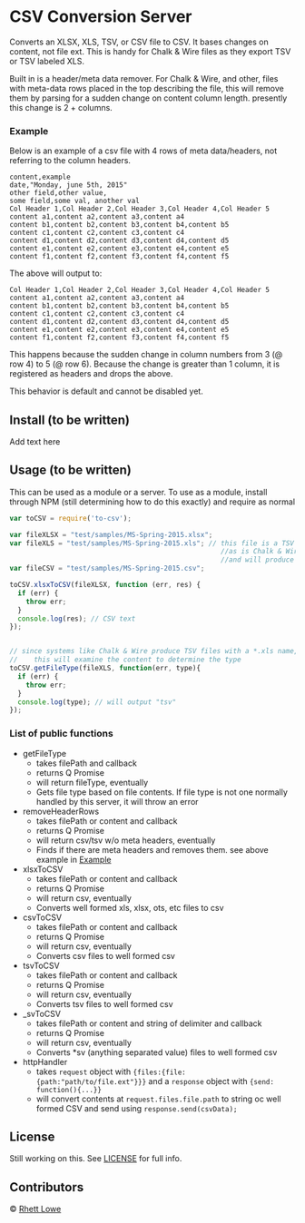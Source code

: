 # CSV Conversion Server
Converts an XLSX, XLS, TSV, or CSV file to CSV. It bases changes on content, not file ext. This is handy for Chalk \& Wire files as they export TSV or TSV labeled XLS.

Built in is a header/meta data remover. For Chalk & Wire, and other, files with meta-data rows placed in the top describing the file, this will remove them by parsing for a sudden change on content column length. presently this change is 2 + columns.

### Example

Below is an example of a csv file with 4 rows of meta data/headers, not referring to the column headers.

```
content,example
date,"Monday, june 5th, 2015"
other field,other value,
some field,some val, another val
Col Header 1,Col Header 2,Col Header 3,Col Header 4,Col Header 5
content a1,content a2,content a3,content a4
content b1,content b2,content b3,content b4,content b5
content c1,content c2,content c3,content c4
content d1,content d2,content d3,content d4,content d5
content e1,content e2,content e3,content e4,content e5
content f1,content f2,content f3,content f4,content f5
```

The above will output to:

```
Col Header 1,Col Header 2,Col Header 3,Col Header 4,Col Header 5
content a1,content a2,content a3,content a4
content b1,content b2,content b3,content b4,content b5
content c1,content c2,content c3,content c4
content d1,content d2,content d3,content d4,content d5
content e1,content e2,content e3,content e4,content e5
content f1,content f2,content f3,content f4,content f5
```

This happens because the sudden change in column numbers from 3 (@ row 4) to 5 (@ row 6). Because the change is greater than 1 column, it is registered as headers and drops the above.

This behavior is default and cannot be disabled yet.

## Install (to be written)
Add text here

## Usage (to be written)
This can be used as a module or a server. To use as a module, install through NPM (still determining how to do this exactly) and require as normal

```javascript
var toCSV = require('to-csv');

var fileXLSX = "test/samples/MS-Spring-2015.xlsx";
var fileXLS = "test/samples/MS-Spring-2015.xls"; // this file is a TSV file labeled *.xls, 
                                                    //as is Chalk & Wire's normal output 
                                                    //and will produce errors when put into toCSV.xlsxToCSV 
var fileCSV = "test/samples/MS-Spring-2015.csv";

toCSV.xlsxToCSV(fileXLSX, function (err, res) {
  if (err) {
    throw err;
  }
  console.log(res); // CSV text
});


// since systems like Chalk & Wire produce TSV files with a *.xls name, 
//    this will examine the content to determine the type
toCSV.getFileType(fileXLS, function(err, type){ 
  if (err) {
    throw err;
  }
  console.log(type); // will output "tsv"
});
```

### List of public functions
- getFileType 
  - takes filePath and callback 
  - returns Q Promise 
  - will return fileType, eventually 
  - Gets file type based on file contents. If file type is not one normally handled by this server, it will throw an error 
- removeHeaderRows 
  - takes filePath or content and callback 
  - returns Q Promise 
  - will return csv/tsv w/o meta headers, eventually 
  - Finds if there are meta headers and removes them. see above example in [Example](#example)
- xlsxToCSV
  - takes filePath or content and callback 
  - returns Q Promise 
  - will return csv, eventually 
  - Converts well formed xls, xlsx, ots, etc files to csv
- csvToCSV
  - takes filePath or content and callback 
  - returns Q Promise 
  - will return csv, eventually 
  - Converts csv files to well formed csv
- tsvToCSV
  - takes filePath or content and callback 
  - returns Q Promise 
  - will return csv, eventually 
  - Converts tsv files to well formed csv
- _svToCSV
  - takes filePath or content and string of delimiter and callback 
  - returns Q Promise 
  - will return csv, eventually 
  - Converts *sv (anything separated value) files to well formed csv
- httpHandler
  - takes `request` object with `{files:{file:{path:"path/to/file.ext"}}}` and a `response` object with `{send: function(){...}}` 
  - will convert contents at `request.files.file.path` to string oc well formed CSV and send using `response.send(csvData);` 

## License
Still working on this. See [LICENSE](LICENSE) for full info.

## Contributors

 © [Rhett Lowe](https://github.oit.uci.edu/rhett)
